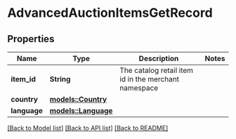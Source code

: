 # AdvancedAuctionItemsGetRecord

## Properties

Name | Type | Description | Notes
------------ | ------------- | ------------- | -------------
**item_id** | **String** | The catalog retail item id in the merchant namespace | 
**country** | [**models::Country**](Country.md) |  | 
**language** | [**models::Language**](Language.md) |  | 

[[Back to Model list]](../README.md#documentation-for-models) [[Back to API list]](../README.md#documentation-for-api-endpoints) [[Back to README]](../README.md)


